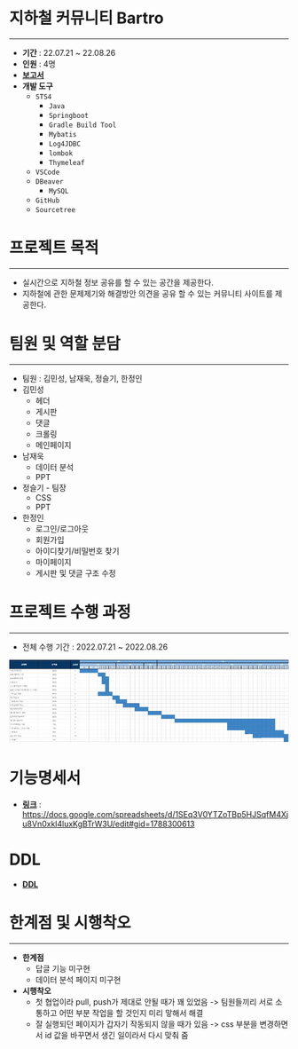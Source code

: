 # 지하철 커뮤니티 Bartro

---

- **기간** : 22.07.21 ~ 22.08.26
- **인원** : 4명
- **[보고서](./%EC%A7%80%ED%95%98%EC%B2%A0_%EC%BB%A4%EB%AE%A4%EB%8B%88%ED%8B%B0_Bartro.pdf)**
- **개발 도구**
    - `STS4`
        - `Java`
        - `Springboot`
        - `Gradle Build Tool`
        - `Mybatis`
        - `Log4JDBC`
        - `lombok`
        - `Thymeleaf`
    - `VSCode`
    - `DBeaver`
        - `MySQL`
    - `GitHub`
    - `Sourcetree`


# 프로젝트 목적

---

- 실시간으로 지하철 정보 공유를 할 수 있는 공간을 제공한다.
- 지하철에 관한 문제제기와 해결방안 의견을 공유 할 수 있는 커뮤니티 사이트를 제공한다.


# 팀원 및 역할 분담

---

- 팀원 : 김민성, 남재욱, 정슬기, 한정인
- 김민성
    - 헤더
    - 게시판
    - 댓글
    - 크롤링
    - 메인페이지
- 남재욱
    - 데이터 분석
    - PPT
- 정슬기 - 팀장
    - CSS
    - PPT
- 한정인
    - 로그인/로그아웃
    - 회원가입
    - 아이디찾기/비밀번호 찾기
    - 마이페이지
    - 게시판 및 댓글 구조 수정

# 프로젝트 수행 과정

---

- 전체 수행 기간 : 2022.07.21 ~ 2022.08.26

<img src = "./img/wbs.jpg">

# 기능명세서

- **[링크](https://docs.google.com/spreadsheets/d/1SEq3V0YTZoTBp5HJSqfM4Xju8Vn0xkl4luxKgBTrW3U/edit#gid=1788300613)** : https://docs.google.com/spreadsheets/d/1SEq3V0YTZoTBp5HJSqfM4Xju8Vn0xkl4luxKgBTrW3U/edit#gid=1788300613

# DDL

- **[DDL](./DDL.md)**

# 한계점 및 시행착오

---
- **한계점**
    - 답글 기능 미구현
    - 데이터 분석 페이지 미구현
- **시행착오**
    - 첫 협업이라 pull, push가 제대로 안될 때가 꽤 있었음 -> 팀원들끼리 서로 소통하고 어떤 부분 작업을 할 것인지 미리 맣해서 해결
    - 잘 실행되던 페이지가 갑자기 작동되지 않을 때가 있음 -> css 부분을 변경하면서 id 값을 바꾸면서 생긴 일이라서 다시 맞춰 줌
